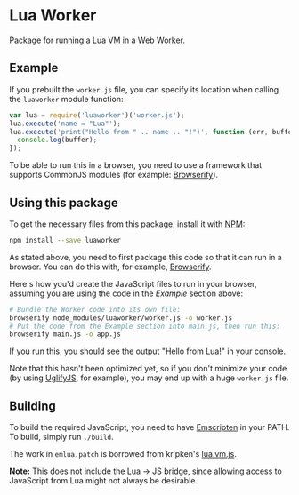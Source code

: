 Lua Worker
==========

Package for running a Lua VM in a Web Worker.


Example
-------

If you prebuilt the `worker.js` file, you can specify its location when
calling the `luaworker` module function:

```js
var lua = require('luaworker')('worker.js');
lua.execute('name = "Lua"');
lua.execute('print("Hello from " .. name .. "!")', function (err, buffer) {
  console.log(buffer);
});
```

To be able to run this in a browser, you need to use a framework that
supports CommonJS modules (for example: [Browserify][]).


Using this package
------------------

To get the necessary files from this package, install it with [NPM][]:

```bash
npm install --save luaworker
```

As stated above, you need to first package this code so that it can run
in a browser. You can do this with, for example, [Browserify][].

Here's how you'd create the JavaScript files to run in your browser,
assuming you are using the code in the *Example* section above:

```bash
# Bundle the Worker code into its own file:
browserify node_modules/luaworker/worker.js -o worker.js
# Put the code from the Example section into main.js, then run this:
browserify main.js -o app.js
```

If you run this, you should see the output "Hello from Lua!" in your
console.

Note that this hasn't been optimized yet, so if you don't minimize your
code (by using [UglifyJS][], for example), you may end up with a huge
`worker.js` file.


Building
--------

To build the required JavaScript, you need to have [Emscripten][] in
your PATH. To build, simply run `./build`.

The work in `emlua.patch` is borrowed from kripken's [lua.vm.js][].

**Note:** This does not include the Lua → JS bridge, since allowing
access to JavaScript from Lua might not always be desirable.


[Browserify]: http://browserify.org/
[Emscripten]: https://github.com/kripken/emscripten
[lua.vm.js]: https://github.com/kripken/lua.vm.js
[NPM]: https://www.npmjs.org/
[UglifyJS]: https://github.com/mishoo/UglifyJS
